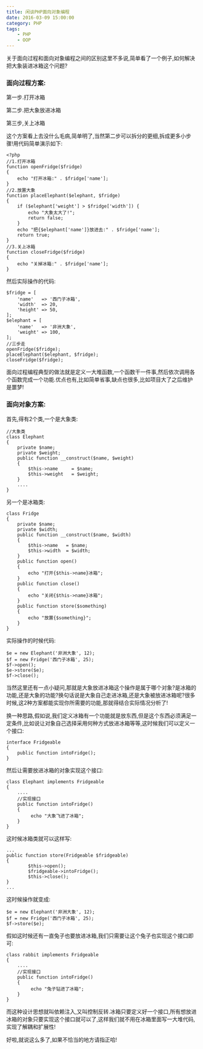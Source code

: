 ```yaml
---
title: 闲谈PHP面向对象编程
date: 2016-03-09 15:00:00
category: PHP
tags: 
    - PHP
    - OOP
---
```


关于面向过程和面向对象编程之间的区别这里不多说,简单看了一个例子,如何解决把大象装进冰箱这个问题?
### 面向过程方案:
第一步.打开冰箱

第二步.把大象放进冰箱

第三步,关上冰箱

这个方案看上去没什么毛病,简单明了,当然第二步可以拆分的更细,拆成更多小步骤!用代码简单演示如下:
```
<?php
//1.打开冰箱
function openFridge($fridge)
{
    echo "打开冰箱:" . $fridge['name'];
}
//2.放置大象
function placeElephant($elephant, $fridge)
{
    if ($elephant['weight'] > $fridge['width']) {
        echo "大象太大了!";
        return false;
    }
    echo "把{$elephant['name']}放进去:" . $fridge['name'];
    return true;
}
//3.关上冰箱
function closeFridge($fridge)
{
    echo "关掉冰箱:" . $fridge['name'];
}
```
然后实际操作的代码:
```
$fridge = [
    'name'   => '西门子冰箱',
    'width'  => 20,
    'height' => 50,
];
$elephant = [
    'name'   => '非洲大象',
    'weight' => 100,
];
//三步走
openFridge($fridge);
placeElephant($elephant, $fridge);
closeFridge($fridge);
```
面向过程编程典型的做法就是定义一大堆函数,一个函数干一件事,然后依次调用各个函数完成一个功能.优点也有,比如简单省事,缺点也很多,比如项目大了之后维护是噩梦!

### 面向对象方案:
首先,得有2个类,一个是大象类:
```
//大象类
class Elephant
{
    private $name;
    private $weight;
    public function __construct($name, $weight)
    {
        $this->name     = $name;
        $this->weight   = $weight;
    }
    ....
}
```
另一个是冰箱类:
```
class Fridge
{
    private $name;
    private $width;
    public function __construct($name, $width)
    {
        $this->name   = $name;
        $this->width  = $width;
    }
    public function open()
    {
        echo "打开{$this->name}冰箱";
    }
    public function close()
    {
        echo "关闭{$this->name}冰箱";
    }
    public function store($something)
    {
        echo "放置{$something}";
    }
}
```
实际操作的时候代码:
```
$e = new Elephant('非洲大象', 12);
$f = new Fridge('西门子冰箱', 25);
$f->open();
$e->store($e);
$f->close();
```
当然这里还有一点小疑问,那就是大象放进冰箱这个操作是属于哪个对象?是冰箱的功能,还是大象的功能?换句话说是大象自己走进冰箱,还是大象被放进冰箱呢?很多时候,这2种方案都能实现你所需要的功能,那就得结合实际情况分析了!

换一种思路,假如说,我们定义冰箱有一个功能就是放东西,但是这个东西必须满足一定条件,比如说让对象自己选择采用何种方式放进冰箱等等,这时候我们可以定义一个接口:
```
interface Fridgeable
{
    public function intoFridge();
}
```
然后让需要放进冰箱的对象实现这个接口:
```
class Elephant implements Fridgeable
{
    ....
    //实现接口
    public function intoFridge()
    {
         echo "大象飞进了冰箱";
    }
}
```
这时候冰箱类就可以这样写:
```
...
public function store(Fridgeable $fridgeable)
{
        $this->open();
        $fridgeable->intoFridge();
        $this->close();
}
...
```
这时候操作就变成:
```
$e = new Elephant('非洲大象', 12);
$f = new Fridge('西门子冰箱', 25);
$f->store($e);
```
假如这时候还有一直兔子也要放进冰箱,我们只需要让这个兔子也实现这个接口即可:
```
class rabbit implements Fridgeable
{
    ....
    //实现接口
    public function intoFridge()
    {
         echo "兔子钻进了冰箱";
    }
}
```
而这种设计思想就叫依赖注入,又叫控制反转.冰箱只要定义好一个接口,所有想放进冰箱的对象只要实现这个接口就可以了,这样我们就不用在冰箱里面写一大堆代码,实现了解耦和扩展性!

好啦,就说这么多了,如果不恰当的地方请指正哈!
